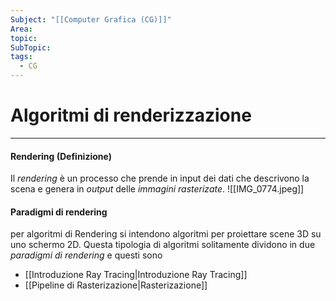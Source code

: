 ```yaml
---
Subject: "[[Computer Grafica (CG)]]"
Area: 
topic: 
SubTopic: 
tags:
  - CG
---
```


# Algoritmi di renderizzazione
---

#### Rendering (Definizione)
Il _rendering_ è un processo che prende in input dei dati che descrivono la scena e genera in _output_ delle _immagini rasterizate_.
![[IMG_0774.jpeg]]

#### Paradigmi di rendering
per algoritmi di Rendering si intendono algoritmi per proiettare scene 3D su uno schermo 2D. Questa tipologia di algoritmi solitamente dividono in due _paradigmi di rendering_ e questi sono
- [[Introduzione Ray Tracing|Introduzione Ray Tracing]]
- [[Pipeline di Rasterizazione|Rasterizazione]]


